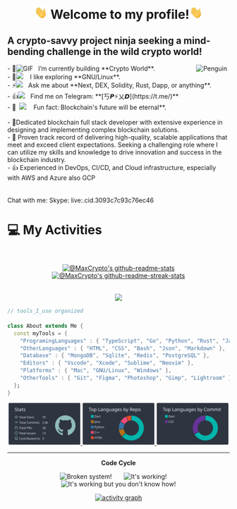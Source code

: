 <!--suppress HtmlDeprecatedAttribute -->

<h1 align="center"><img src="./Hi.gif" width="30px"> Welcome to my profile!<img src="./Hi.gif" width="30px"></h1>
   
   ##   A crypto-savvy project ninja seeking a mind-bending challenge in the wild crypto world!

<div>
   -  🌱<img alt="GIF" src="https://github.com/venuswhispers/venuswhispers/blob/main/images/Developer.gif" width="25" /> &nbsp; I’m currently building **Crypto World**. <img align="right" src="https://raw.githubusercontent.com/Tarikul-Islam-Anik/Animated-Fluent-Emojis/master/Emojis/Animals/Penguin.png" alt="Penguin" width="15%" /><br>
   - 🔭<img src="https://github.com/venuswhispers/venuswhispers/blob/main/images/hyperkitty.gif?raw=true" width="20" />&nbsp;&nbsp;&nbsp; I like exploring **GNU/Linux**. <br>
   - ⚡<img src="https://github.com/venuswhispers/venuswhispers/blob/main/images/message.gif?raw=true" width="25" />&nbsp;&nbsp; Ask me about **Next, DEX, Solidity, Rust, Dapp, or anything**. <br>
   - 👍<img src="https://github.com/venuswhispers/venuswhispers/blob/main/images/letterbox.gif?raw=true" width="25" /> &nbsp; Find me on Telegram: **[丂𝙋⚡乂𝘿](https://t.me/)**<br>
   - 🌱&nbsp;&nbsp;<img src="https://github.com/venuswhispers/venuswhispers/blob/main/images/lightning.gif?raw=true" width="12" />&nbsp;&nbsp;&nbsp;&nbsp;Fun fact: Blockchain's future will be eternal**.<br>
  <br />
  - 🌱Dedicated blockchain full stack developer with extensive experience in designing and implementing complex blockchain solutions.<br />
  - 🔭 Proven track record of delivering high-quality, scalable applications that meet and exceed client expectations. 
  Seeking a challenging role where I can utilize my skills and knowledge to drive innovation and success in the blockchain industry.<br />
  - 👍 Experienced in DevOps, CI/CD, and Cloud infrastructure, especially with AWS and Azure also GCP<br />
</div>
<br/>
<br/>
Chat with me: Skype: live:.cid.3093c7c93c76ec46

# 💻 My Activities
<div style="display: flex; align-items: flex-start; align: center">
  
  <br>
</div>

<!-- activity graph heroku-app start -->

<p align="center">
  <a href="https://github.com/MaxCrpto2017?tab=repositories">
    <img src="https://github-readme-stats-one-bice.vercel.app/api?username=MaxCrypto2017&theme=gotham&show_icons=true&count_private=true&hide_border=true&role=OWNER,ORGANIZATION_MEMBER,COLLABORATOR"  width="48%" alt="@MaxCrypto's github-readme-stats"/>
  </a>
  <a href="https://github.com/MaxCrypto2017?tab=stars">
    <img src="https://github-readme-streak-stats.herokuapp.com?user=MaxCrypto2017&theme=gotham&hide_border=true&date_format=M%20j%5B%2C%20Y%5D"  width="48%" alt="@MaxCrypto's github-readme-streak-stats"/>
  </a>
</p>

<br/>
<div align="center">
  <img src="https://komarev.com/ghpvc/?username=MaxCrypto2017&&style=flat-square" align="center" />
</div>  


```dart
// tools_I_use organized

class About extends Me { 
  const myTools = {  
    "ProgramingLanguages" : { "TypeScript", "Go", "Python", "Rust", "Java", "Ruby" },
    "OtherLanguages" : { "HTML", "CSS", "Bash", "Json", "Markdown" },
    "Database" : { "MongoDB", "Sqlite", "Redis", "PostgreSQL" },
    "Editors" : { "Vscode", "Xcode", "Sublime", "Neovim" },
    "Platforms" : { "Mac", "GNU/Linux", "Windows" },
    "OtherTools" : { "Git", "Figma", "Photoshop", "Gimp", "Lightroom" }
  };
}
```



<div align="center" >
<a  href="https://github.com/MaxCrypto2017">

<img src="https://raw.githubusercontent.com/SP-XD/profile-summary-cards/master/profile-summary-card-output/nord_dark/3-stats.svg" width="32.5%">
<img src="https://raw.githubusercontent.com/SP-XD/profile-summary-cards/master/profile-summary-card-output/nord_dark/1-repos-per-language.svg" width="32.5%">
<img src="https://raw.githubusercontent.com/SP-XD/profile-summary-cards/master/profile-summary-card-output/nord_dark/2-most-commit-language.svg" width="32.5%">
</a>
  
<hr></hr>

**Code Cycle**<br>

<img src="https://raw.githubusercontent.com/Tarikul-Islam-Anik/Animated-Fluent-Emojis/master/Emojis/Smilies/Face%20with%20Spiral%20Eyes.png" width="10%" alt="Broken system!"/>
&nbsp;&nbsp;&nbsp;&nbsp;&nbsp;
<img src="https://raw.githubusercontent.com/Tarikul-Islam-Anik/Animated-Fluent-Emojis/master/Emojis/Smilies/Relieved%20Face.png" width="10%" alt="It's working!"/>
&nbsp;&nbsp;&nbsp;&nbsp;&nbsp;
<img src="https://raw.githubusercontent.com/Tarikul-Islam-Anik/Animated-Fluent-Emojis/master/Emojis/Smilies/Astonished%20Face.png" width="10%" alt="It's working but you don't know how!"/><br>

<!-- activity graph heroku-app start -->
<p align="center">
    <a href="https://wakatime.com/@venuswhispers">
        <img src="https://github-readme-activity-graph.vercel.app/graph?username=venuswhispers&theme=react-dark&hide_border=true&hide_title=false&area=true&custom_title=Total%20contribution%20graph%20in%20all%20repo" width="95%" alt="activity graph">
    </a>
</p>
